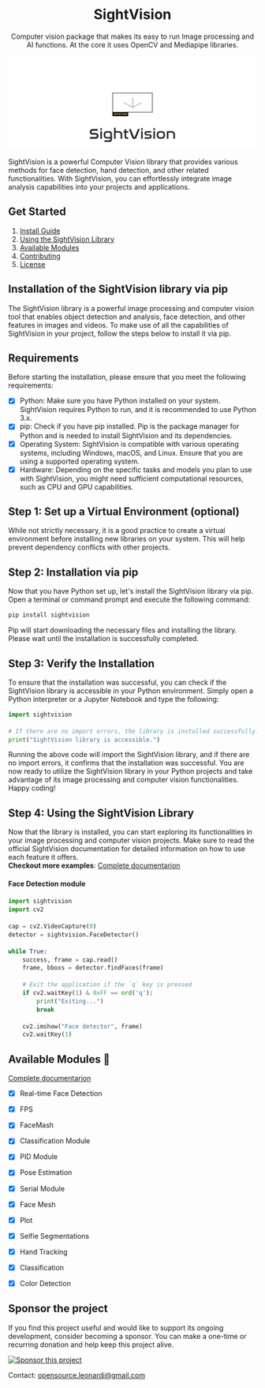 <div align=center>
  <h1 align=center>SightVision</h1>
  <p align=center>Computer vision package that makes its easy to run Image processing and AI functions. At the core it uses OpenCV and Mediapipe libraries.</p>
</div>
<img src=".github/img/sightvision.jpg" alt="Snake logo">

SightVision is a powerful Computer Vision library that provides various methods for face detection, hand detection, and other related functionalities. With SightVision, you can effortlessly integrate image analysis capabilities into your projects and applications.
## Get Started
1. [Install Guide](#install-guide)
2. [Using the SightVision Library](#use)
3. [Available Modules](#module)
4. [Contributing](CONTRIBUTING.md)
5. [License](LICENSE.md)

## Installation of the SightVision library via pip
The SightVision library is a powerful image processing and computer vision tool that enables object detection and analysis, face detection, and other features in images and videos. To make use of all the capabilities of SightVision in your project, follow the steps below to install it via pip.

## Requirements
Before starting the installation, please ensure that you meet the following requirements:
- [x] Python: Make sure you have Python installed on your system. SightVision requires Python to run, and it is recommended to use Python 3.x.
- [x] pip: Check if you have pip installed. Pip is the package manager for Python and is needed to install SightVision and its dependencies.
- [x] Operating System: SightVision is compatible with various operating systems, including Windows, macOS, and Linux. Ensure that you are using a supported operating system.
- [x] Hardware: Depending on the specific tasks and models you plan to use with SightVision, you might need sufficient computational resources, such as CPU and GPU capabilities.

## Step 1: Set up a Virtual Environment (optional)

While not strictly necessary, it is a good practice to create a virtual environment before installing new libraries on your system. This will help prevent dependency conflicts with other projects.

## Step 2: Installation via pip
Now that you have Python set up, let's install the SightVision library via pip. Open a terminal or command prompt and execute the following command:
```sh
pip install sightvision
```
Pip will start downloading the necessary files and installing the library. Please wait until the installation is successfully completed.

## Step 3: Verify the Installation

To ensure that the installation was successful, you can check if the SightVision library is accessible in your Python environment. Simply open a Python interpreter or a Jupyter Notebook and type the following:
```python
import sightvision

# If there are no import errors, the library is installed successfully.
print("SightVision library is accessible.")
```
Running the above code will import the SightVision library, and if there are no import errors, it confirms that the installation was successful. You are now ready to utilize the SightVision library in your Python projects and take advantage of its image processing and computer vision functionalities. Happy coding!

<h2><a id="use">Step 4: Using the SightVision Library</a></h2>


Now that the library is installed, you can start exploring its functionalities in your image processing and computer vision projects. Make sure to read the official SightVision documentation for detailed information on how to use each feature it offers.
<br>**Checkout more examples**: [Complete documentarion](https://github.com/rexionmars/SightVision/wiki)
#### Face Detection module
```python
import sightvision
import cv2

cap = cv2.VideoCapture(0)
detector = sightvision.FaceDetector()

while True:
    success, frame = cap.read()
    frame, bboxs = detector.findFaces(frame)

    # Exit the application if the `q` key is pressed
    if cv2.waitKey(1) & 0xFF == ord('q'):
        print("Exiting...")
        break

    cv2.imshow("Face detector", frame)
    cv2.waitKey(1)
```

<h2><a id="module">Available Modules 🧩</a></h2>

[Complete documentarion](https://github.com/rexionmars/SightVision/wiki)
- [x] Real-time Face Detection
- [X] FPS
- [x] FaceMash
- [x] Classification Module
- [x] PID Module
- [x] Pose Estimation
- [x] Serial Module
- [x] Face Mesh
- [x] Plot
- [x] Selfie Segmentations
- [x] Hand Tracking
- [x] Classification
- [x] Color Detection


## Sponsor the project

If you find this project useful and would like to support its ongoing development, consider becoming a sponsor. You can make a one-time or recurring donation and help keep this project alive.

[![Sponsor this project](https://img.shields.io/badge/GitHub%20Sponsors-Sponsor%20this%20project-red.svg)](https://github.com/sponsors/rexionmars)

Contact: [opensource.leonardi@gmail.com](mailto:opensource.leonardi@gmail.com)
